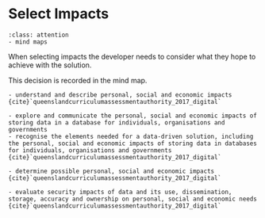 # Select Impacts

```{admonition} Tools used:
:class: attention
- mind maps
```

When selecting impacts the developer needs to consider what they hope to achieve with the solution.

This decision is recorded in the mind map.

```{admonition} Unit 1 subject matter covered:
- understand and describe personal, social and economic impacts
{cite}`queenslandcurriculumassessmentauthority_2017_digital`
```

```{admonition} Unit 2 subject matter covered:
- explore and communicate the personal, social and economic impacts of storing data in a database for individuals, organisations and governments
- recognise the elements needed for a data-driven solution, including the personal, social and economic impacts of storing data in databases for individuals, organisations and governments
{cite}`queenslandcurriculumassessmentauthority_2017_digital`
```

```{admonition} Unit 3 subject matter covered:
- determine possible personal, social and economic impacts
{cite}`queenslandcurriculumassessmentauthority_2017_digital`
```

```{admonition} Unit 4 subject matter covered:
- evaluate security impacts of data and its use, dissemination, storage, accuracy and ownership on personal, social and economic needs
{cite}`queenslandcurriculumassessmentauthority_2017_digital`
```